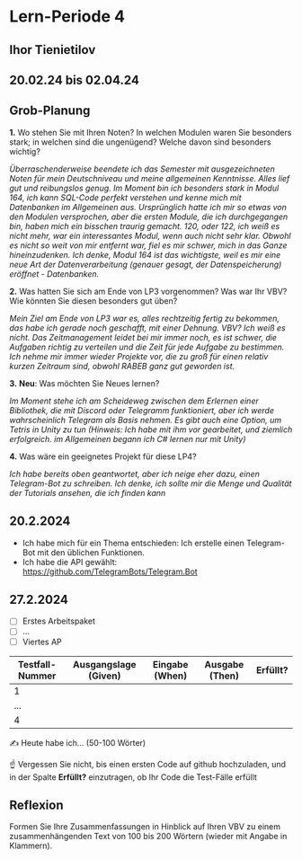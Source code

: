 # Lern-Periode 4
## Ihor Tienietilov
## 20.02.24 bis 02.04.24

## Grob-Planung

**1.** Wo stehen Sie mit Ihren Noten? In welchen Modulen waren Sie besonders stark; in welchen sind die ungenügend? Welche davon sind besonders wichtig?

*Überraschenderweise beendete ich das Semester mit ausgezeichneten Noten für mein Deutschniveau und meine allgemeinen Kenntnisse. Alles lief gut und reibungslos genug. Im Moment bin ich besonders stark in Modul 164, ich kann SQL-Code perfekt verstehen und kenne mich mit Datenbanken im Allgemeinen aus. Ursprünglich hatte ich mir so etwas von den Modulen versprochen, aber die ersten Module, die ich durchgegangen bin, haben mich ein bisschen traurig gemacht. 120, oder 122, ich weiß es nicht mehr, war ein interessantes Modul, wenn auch nicht sehr klar. Obwohl es nicht so weit von mir entfernt war, fiel es mir schwer, mich in das Ganze hineinzudenken. Ich denke, Modul 164 ist das wichtigste, weil es mir eine neue Art der Datenverarbeitung (genauer gesagt, der Datenspeicherung) eröffnet - Datenbanken.*


**2.** Was hatten Sie sich am Ende von LP3 vorgenommen? Was war Ihr VBV? Wie könnten Sie diesen besonders gut üben?

*Mein Ziel am Ende von LP3 war es, alles rechtzeitig fertig zu bekommen, das habe ich gerade noch geschafft, mit einer Dehnung. VBV? Ich weiß es nicht. Das Zeitmanagement leidet bei mir immer noch, es ist schwer, die Aufgaben richtig zu verteilen und die Zeit für jede Aufgabe zu bestimmen. Ich nehme mir immer wieder Projekte vor, die zu groß für einen relativ kurzen Zeitraum sind, obwohl RABEB ganz gut geworden ist.*


**3.** **Neu**: Was möchten Sie Neues lernen?

*Im Moment stehe ich am Scheideweg zwischen dem Erlernen einer Bibliothek, die mit Discord oder Telegramm funktioniert, aber ich werde wahrscheinlich Telegram als Basis nehmen. Es gibt auch eine Option, um Tetris in Unity zu tun (Hinweis: Ich habe mit ihm vor gearbeitet, und ziemlich erfolgreich. im Allgemeinen begann ich С# lernen nur mit Unity)*


**4.** Was wäre ein geeignetes Projekt für diese LP4?

*Ich habe bereits oben geantwortet, aber ich neige eher dazu, einen Telegram-Bot zu schreiben. Ich denke, ich sollte mir die Menge und Qualität der Tutorials ansehen, die ich finden kann*

## 20.2.2024
- Ich habe mich für ein Thema entschieden: Ich erstelle einen Telegram-Bot mit den üblichen Funktionen.
- Ich habe die API gewählt: https://github.com/TelegramBots/Telegram.Bot

## 27.2.2024

- [ ] Erstes Arbeitspaket
- [ ] ...
- [ ] Viertes AP

| Testfall-Nummer | Ausgangslage (Given) | Eingabe (When) | Ausgabe (Then) | Erfüllt? |
| --------------- | -------------------- | -------------- | -------------- | -------- |
| 1               |                      |                |                |          |
| ...             |                      |                |                |          |
| 4               |                      |                |                |          |

✍️ Heute habe ich... (50-100 Wörter)

☝️ Vergessen Sie nicht, bis einen ersten Code auf github hochzuladen, und in der Spalte **Erfüllt?** einzutragen, ob Ihr Code die Test-Fälle erfüllt



## Reflexion

Formen Sie Ihre Zusammenfassungen in Hinblick auf Ihren VBV zu einem zusammenhängenden Text von 100 bis 200 Wörtern (wieder mit Angabe in Klammern).
